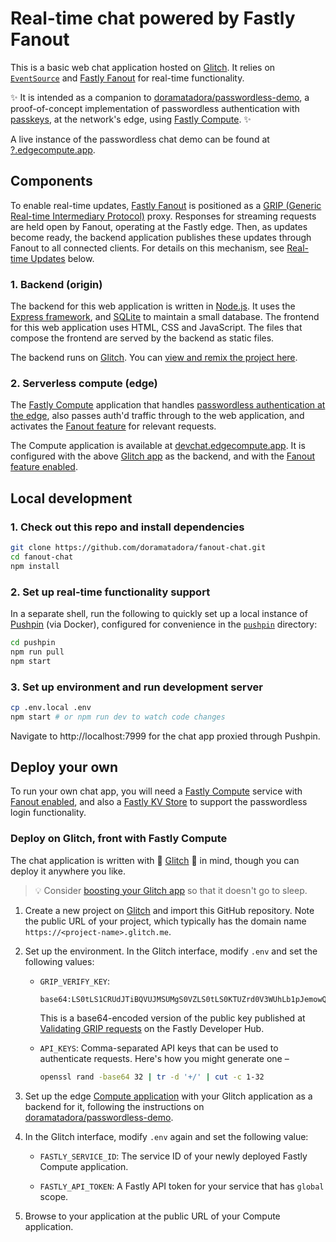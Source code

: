 # Real-time chat powered by Fastly Fanout

This is a basic web chat application hosted on [Glitch](https://glitch.com). It relies on [`EventSource`](https://developer.mozilla.org/en-US/docs/Web/API/EventSource) and [Fastly Fanout](https://docs.fastly.com/products/fanout) for real-time functionality.

✨ It is intended as a companion to [doramatadora/passwordless-demo](https://www.github.com/doramatadora/passwordless-demo), a proof-of-concept implementation of passwordless authentication with [passkeys](https://passkeys.dev/), at the network's edge, using [Fastly Compute](https://www.fastly.com/products/edge-compute). ✨

A live instance of the passwordless chat demo can be found at [?.edgecompute.app](https://?.edgecompute.app/).

## Components

To enable real-time updates, [Fastly Fanout](https://docs.fastly.com/products/fanout) is positioned as a
[GRIP (Generic Real-time Intermediary Protocol)](https://pushpin.org/docs/protocols/grip/) proxy. Responses for streaming
requests are held open by Fanout, operating at the Fastly edge. Then, as updates become ready, the backend application publishes these updates through Fanout to all connected clients. For details on this mechanism, see [Real-time Updates](#real-time-updates) below.

### 1. Backend (origin)

The backend for this web application is written in [Node.js](https://nodejs.org/). It uses the [Express framework](https://expressjs.com/), and [SQLite](https://www.sqlite.org/) to maintain a small database. The frontend for this web application uses HTML, CSS and JavaScript. The files that compose the frontend are served by the backend as static files.

The backend runs on [Glitch](https://glitch.com/). You can [view and remix the project here](https://glitch.com/~fanout-chat).

### 2. Serverless compute (edge)

The [Fastly Compute](https://www.fastly.com/products/edge-compute) application that handles [passwordless authentication at the edge](https://www.github.com/doramatadora/passwordless-demo), also passes auth'd traffic through to the web application, and activates the [Fanout feature](https://docs.fastly.com/products/fanout) for relevant requests.

The Compute application is available at [devchat.edgecompute.app](https://devchat.edgecompute.app/). It is configured with the above [Glitch app](#1-backend-origin) as the backend, and with the [Fanout feature enabled](https://developer.fastly.com/learning/concepts/real-time-messaging/fanout/#enable-fanout).

## Local development

### 1. Check out this repo and install dependencies

```sh
git clone https://github.com/doramatadora/fanout-chat.git
cd fanout-chat
npm install
```

### 2. Set up real-time functionality support

In a separate shell, run the following to quickly set up a local instance of [Pushpin](https://pushpin.org) (via Docker), configured for convenience in the [`pushpin`](`./pushpin`) directory:

```sh
cd pushpin
npm run pull
npm start
```

### 3. Set up environment and run development server

```sh
cp .env.local .env
npm start # or npm run dev to watch code changes
```

Navigate to http://localhost:7999 for the chat app proxied through Pushpin.

## Deploy your own

To run your own chat app, you will need a [Fastly Compute](https://developer.fastly.com/learning/compute/) service with [Fanout enabled](https://developer.fastly.com/learning/concepts/real-time-messaging/fanout/#enable-fanout), and also a [Fastly KV Store](https://docs.fastly.com/en/guides/working-with-kv-stores) to support the passwordless login functionality.

### Deploy on Glitch, front with Fastly Compute

The chat application is written with 💖 [Glitch](https://www.glitch.com) 💖 in mind, though you can deploy it anywhere you like.

> 💡 Consider [boosting your Glitch app](https://glitch.happyfox.com/kb/article/73-glitch-pro/) so that it doesn't go to sleep.

1. Create a new project on [Glitch](https://glitch.com/) and import this GitHub repository. Note the public URL of your project, which
   typically has the domain name `https://<project-name>.glitch.me`.

1. Set up the environment. In the Glitch interface, modify `.env` and set the following values:

   - `GRIP_VERIFY_KEY`:

     ```
     base64:LS0tLS1CRUdJTiBQVUJMSUMgS0VZLS0tLS0KTUZrd0V3WUhLb1pJemowQ0FRWUlLb1pJemowREFRY0RRZ0FFQ0tvNUExZWJ5RmNubVZWOFNFNU9uKzhHODFKeQpCalN2Y3J4NFZMZXRXQ2p1REFtcHBUbzN4TS96ejc2M0NPVENnSGZwLzZsUGRDeVlqanFjK0dNN3N3PT0KLS0tLS1FTkQgUFVCTElDIEtFWS0tLS0t
     ```

     This is a base64-encoded version of the public key published at [Validating GRIP requests](https://developer.fastly.com/learning/concepts/real-time-messaging/fanout/#validating-grip-requests) on the Fastly Developer Hub.

   - `API_KEYS`: Comma-separated API keys that can be used to authenticate requests. Here's how you might generate one –

     ```sh
     openssl rand -base64 32 | tr -d '+/' | cut -c 1-32
     ```

1. Set up the edge [Compute application](https://github.com/doramatadora/passwordless-demo) with your Glitch application as a backend for it, following the instructions on [doramatadora/passwordless-demo](https://github.com/doramatadora/passwordless-demo/README.md).

1. In the Glitch interface, modify `.env` again and set the following value:

   - `FASTLY_SERVICE_ID`: The service ID of your newly deployed Fastly Compute application.

   - `FASTLY_API_TOKEN`: A Fastly API token for your service that has `global` scope.

1. Browse to your application at the public URL of your Compute application.
